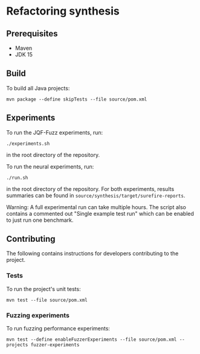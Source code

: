 # Refactoring synthesis

## Prerequisites
- Maven
- JDK 15

## Build
To build all Java projects:
```shell
mvn package --define skipTests --file source/pom.xml
```

## Experiments
To run the JQF-Fuzz experiments, run:
```shell
./experiments.sh
```
in the root directory of the repository.

To run the neural experiments, run:
```shell
./run.sh
```
in the root directory of the repository.
For both experiments, results summaries can be found in `source/synthesis/target/surefire-reports`.

Warning: A full experimental run can
take multiple hours. The script also contains a commented out
"Single example test run" which can be enabled to just run one benchmark.


## Contributing

The following contains instructions for developers contributing to the project.

### Tests
To run the project's unit tests:
```shell
mvn test --file source/pom.xml
```

### Fuzzing experiments
To run fuzzing performance experiments:
```shell
mvn test --define enableFuzzerExperiments --file source/pom.xml --projects fuzzer-experiments
```
